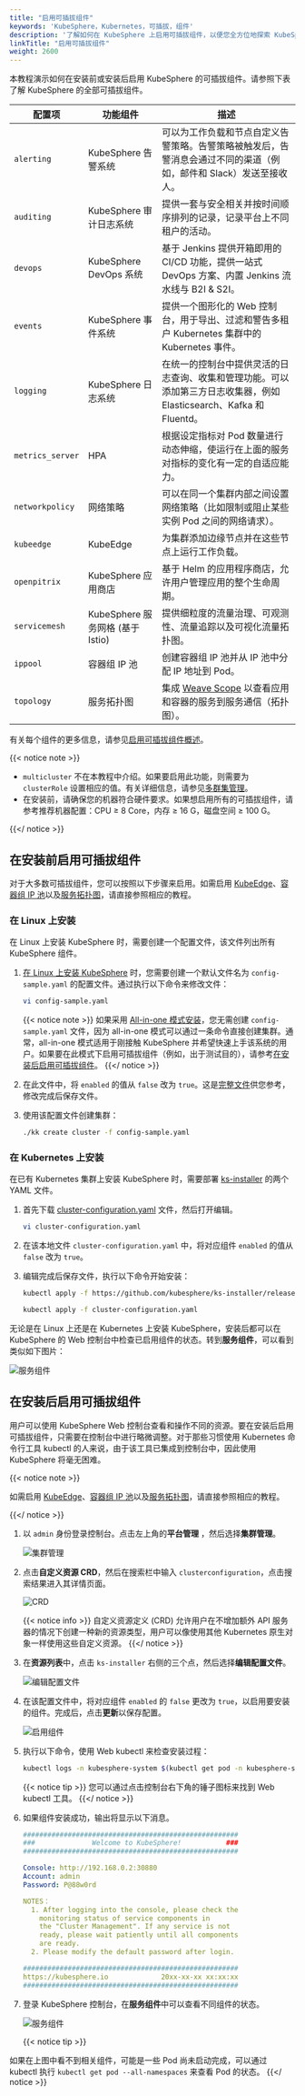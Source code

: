 ```yaml
---
title: "启用可插拔组件"
keywords: 'KubeSphere，Kubernetes，可插拔，组件'
description: '了解如何在 KubeSphere 上启用可插拔组件，以便您全方位地探索 KubeSphere。安装前和安装后均可启用可插拔组件。'
linkTitle: "启用可插拔组件"
weight: 2600
---
```


本教程演示如何在安装前或安装后启用 KubeSphere 的可插拔组件。请参照下表了解 KubeSphere 的全部可插拔组件。

| 配置项 | 功能组件               | 描述                                                  |
| ------------------ | ------------------------------------- | ------------------------------------------------------------ |
| `alerting`         | KubeSphere 告警系统          | 可以为工作负载和节点自定义告警策略。告警策略被触发后，告警消息会通过不同的渠道（例如，邮件和 Slack）发送至接收人。 |
| `auditing`         | KubeSphere 审计日志系统           | 提供一套与安全相关并按时间顺序排列的记录，记录平台上不同租户的活动。 |
| `devops`           | KubeSphere DevOps 系统              | 基于 Jenkins 提供开箱即用的 CI/CD 功能，提供一站式 DevOps 方案、内置 Jenkins 流水线与 B2I & S2I。 |
| `events`           | KubeSphere 事件系统              | 提供一个图形化的 Web 控制台，用于导出、过滤和警告多租户 Kubernetes 集群中的 Kubernetes 事件。|
| `logging`          | KubeSphere 日志系统             | 在统一的控制台中提供灵活的日志查询、收集和管理功能。可以添加第三方日志收集器，例如 Elasticsearch、Kafka 和 Fluentd。 |
| `metrics_server`  | HPA                                   | 根据设定指标对 Pod 数量进行动态伸缩，使运行在上面的服务对指标的变化有一定的自适应能力。|
| `networkpolicy`    | 网络策略                        | 可以在同一个集群内部之间设置网络策略（比如限制或阻止某些实例 Pod 之间的网络请求）。|
| `kubeedge` | KubeEdge | 为集群添加边缘节点并在这些节点上运行工作负载。 |
| `openpitrix`       | KubeSphere 应用商店                  | 基于 Helm 的应用程序商店，允许用户管理应用的整个生命周期。|
| `servicemesh`      | KubeSphere 服务网格 (基于 Istio) | 提供细粒度的流量治理、可观测性、流量追踪以及可视化流量拓扑图。 |
| `ippool` | 容器组 IP 池 | 创建容器组 IP 池并从 IP 池中分配 IP 地址到 Pod。 |
| `topology` | 服务拓扑图 | 集成 [Weave Scope](https://www.weave.works/oss/scope/) 以查看应用和容器的服务到服务通信（拓扑图）。 |

有关每个组件的更多信息，请参见[启用可插拔组件概述](../../pluggable-components/overview/)。

{{< notice note >}}

- `multicluster` 不在本教程中介绍。如果要启用此功能，则需要为 `clusterRole` 设置相应的值。有关详细信息，请参见[多群集管理](../../multicluster-management/)。
- 在安装前，请确保您的机器符合硬件要求。如果想启用所有的可插拔组件，请参考推荐机器配置：CPU ≥ 8 Core，内存 ≥ 16 G，磁盘空间 ≥ 100 G。

{{</ notice >}}

## 在安装前启用可插拔组件

对于大多数可插拔组件，您可以按照以下步骤来启用。如需启用 [KubeEdge](../../pluggable-components/kubeedge/)、[容器组 IP 池](../../pluggable-components/pod-ip-pools/)以及[服务拓扑图](../../pluggable-components/service-topology/)，请直接参照相应的教程。

### **在 Linux 上安装**

在 Linux 上安装 KubeSphere 时，需要创建一个配置文件，该文件列出所有 KubeSphere 组件。

1. [在 Linux 上安装 KubeSphere](../../installing-on-linux/introduction/multioverview/) 时，您需要创建一个默认文件名为 `config-sample.yaml` 的配置文件。通过执行以下命令来修改文件：

    ```bash
    vi config-sample.yaml
    ```

    {{< notice note >}}
如果采用 [All-in-one 模式安装](../../quick-start/all-in-one-on-linux/)，您无需创建 `config-sample.yaml` 文件，因为 all-in-one 模式可以通过一条命令直接创建集群。通常，all-in-one 模式适用于刚接触 KubeSphere 并希望快速上手该系统的用户。如果要在此模式下启用可插拔组件（例如，出于测试目的），请参考[在安装后启用可插拔组件](#在安装后启用可插拔组件)。
    {{</ notice >}}

2. 在此文件中，将 `enabled` 的值从 `false` 改为 `true`。这是[完整文件](https://github.com/kubesphere/kubekey/blob/release-1.0/docs/config-example.md)供您参考，修改完成后保存文件。

3. 使用该配置文件创建集群：

    ```bash
    ./kk create cluster -f config-sample.yaml
    ```

### 在 Kubernetes 上安装

在已有 Kubernetes 集群上安装 KubeSphere 时，需要部署 [ks-installer](https://github.com/kubesphere/ks-installer/) 的两个 YAML 文件。

1. 首先下载 [cluster-configuration.yaml](https://github.com/kubesphere/ks-installer/releases/download/v3.1.0/cluster-configuration.yaml) 文件，然后打开编辑。

    ```bash
    vi cluster-configuration.yaml
    ```

2. 在该本地文件 `cluster-configuration.yaml` 中，将对应组件 `enabled` 的值从 `false` 改为 `true`。

3. 编辑完成后保存文件，执行以下命令开始安装：

    ```bash
    kubectl apply -f https://github.com/kubesphere/ks-installer/releases/download/v3.1.0/kubesphere-installer.yaml

    kubectl apply -f cluster-configuration.yaml
    ```

无论是在 Linux 上还是在 Kubernetes 上安装 KubeSphere，安装后都可以在 KubeSphere 的 Web 控制台中检查已启用组件的状态。转到**服务组件**，可以看到类似如下图片：

![服务组件](/images/docs/zh-cn/quickstart/enable-pluggable-components/服务组件.jpg)

## 在安装后启用可插拔组件

用户可以使用 KubeSphere Web 控制台查看和操作不同的资源。要在安装后启用可插拔组件，只需要在控制台中进行略微调整。对于那些习惯使用 Kubernetes 命令行工具 kubectl 的人来说，由于该工具已集成到控制台中，因此使用 KubeSphere 将毫无困难。

{{< notice note >}}

如需启用 [KubeEdge](../../pluggable-components/kubeedge/)、[容器组 IP 池](../../pluggable-components/pod-ip-pools/)以及[服务拓扑图](../../pluggable-components/service-topology/)，请直接参照相应的教程。

{{</ notice >}} 

1. 以 `admin` 身份登录控制台。点击左上角的**平台管理** ，然后选择**集群管理**。

    ![集群管理](/images/docs/zh-cn/quickstart/enable-pluggable-components/集群管理.png)

2. 点击**自定义资源 CRD**，然后在搜索栏中输入 `clusterconfiguration`，点击搜索结果进入其详情页面。

    ![CRD](/images/docs/zh-cn/quickstart/enable-pluggable-components/CRD.png)

    {{< notice info >}}
自定义资源定义 (CRD) 允许用户在不增加额外 API 服务器的情况下创建一种新的资源类型，用户可以像使用其他 Kubernetes 原生对象一样使用这些自定义资源。
    {{</ notice >}}

3. 在**资源列表**中，点击 `ks-installer` 右侧的三个点，然后选择**编辑配置文件**。

    ![编辑配置文件](/images/docs/zh-cn/quickstart/enable-pluggable-components/编辑配置文件.png)

4. 在该配置文件中，将对应组件 `enabled` 的 `false` 更改为 `true`，以启用要安装的组件。完成后，点击**更新**以保存配置。

    ![启用组件](/images/docs/zh-cn/quickstart/enable-pluggable-components/启用组件.png)

5. 执行以下命令，使用 Web kubectl 来检查安装过程：

    ```bash
    kubectl logs -n kubesphere-system $(kubectl get pod -n kubesphere-system -l app=ks-install -o jsonpath='{.items[0].metadata.name}') -f
    ```

    {{< notice tip >}}
您可以通过点击控制台右下角的锤子图标来找到 Web kubectl 工具。
    {{</ notice >}}

6. 如果组件安装成功，输出将显示以下消息。

    ```yaml
    #####################################################
    ###              Welcome to KubeSphere!           ###
    #####################################################

    Console: http://192.168.0.2:30880
    Account: admin
    Password: P@88w0rd

    NOTES：
      1. After logging into the console, please check the
        monitoring status of service components in
        the "Cluster Management". If any service is not
        ready, please wait patiently until all components
        are ready.
      2. Please modify the default password after login.

    #####################################################
    https://kubesphere.io             20xx-xx-xx xx:xx:xx
    #####################################################
    ```

7. 登录 KubeSphere 控制台，在**服务组件**中可以查看不同组件的状态。

    ![服务组件](/images/docs/zh-cn/quickstart/enable-pluggable-components/服务组件.jpg)

    {{< notice tip >}}

如果在上图中看不到相关组件，可能是一些 Pod 尚未启动完成，可以通过 kubectl 执行 `kubectl get pod --all-namespaces` 来查看 Pod 的状态。
    {{</ notice >}}